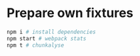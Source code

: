 # Prepare own fixtures

```sh
npm i # install dependencies
npm start # webpack stats
npm t # chunkalyse
```
